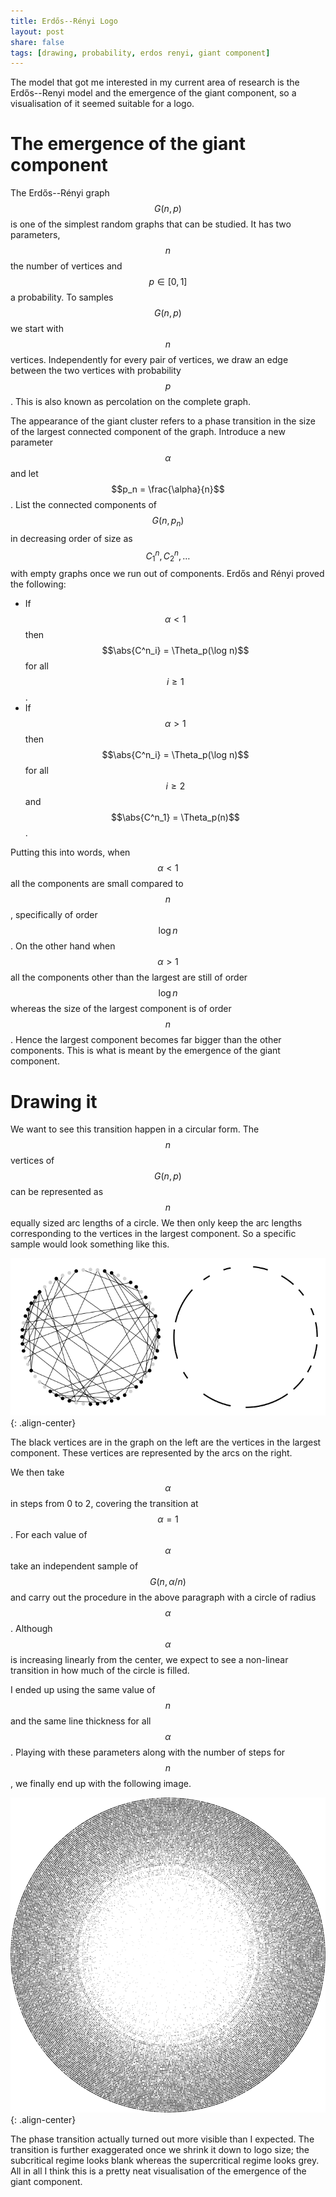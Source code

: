 ```yaml
---
title: Erdős--Rényi Logo
layout: post
share: false
tags: [drawing, probability, erdos renyi, giant component]
---
```


The model that got me interested in my current area of research is the Erdős--Renyi model and the emergence of the giant component, so a visualisation of it seemed suitable for a logo.

# The emergence of the giant component

The Erdős--Rényi graph $$G(n, p)$$ is one of the simplest random graphs that can be studied. It has two parameters, $$n$$ the number of vertices and $$p \in [0, 1]$$ a probability. To samples $$G(n, p)$$ we start with $$n$$ vertices. Independently for every pair of vertices, we draw an edge between the two vertices with probability $$p$$. This is also known as percolation on the complete graph.

The appearance of the giant cluster refers to a phase transition in the size of the largest connected component of the graph. Introduce a new parameter $$\alpha$$ and let $$p_n = \frac{\alpha}{n}$$. List the connected components of $$G(n, p_n)$$ in decreasing order of size as $$C^n_1, C^n_2, \ldots$$ with empty graphs once we run out of components. Erdős and Rényi proved the following:

- If $$\alpha < 1$$ then $$\abs{C^n_i} = \Theta_p(\log n)$$ for all $$i \geq 1$$.
- If $$\alpha > 1$$ then $$\abs{C^n_i} = \Theta_p(\log n)$$ for all $$i \geq 2$$ and $$\abs{C^n_1} = \Theta_p(n)$$.

Putting this into words, when $$\alpha < 1$$ all the components are small compared to $$n$$, specifically of order $$\log n$$. On the other hand when $$\alpha > 1$$ all the components other than the largest are still of order $$\log n$$ whereas the size of the largest component is of order $$n$$. Hence the largest component becomes far bigger than the other components. This is what is meant by the emergence of the giant component.

# Drawing it

We want to see this transition happen in a circular form. The $$n$$ vertices of $$G(n, p)$$ can be represented as $$n$$ equally sized arc lengths of a circle. We then only keep the arc lengths corresponding to the vertices in the largest component. So a specific sample would look something like this.

![single circle](/assets/images/logo_circle.png){: .align-center}

The black vertices are in the graph on the left are the vertices in the largest component. These vertices are represented by the arcs on the right.

We then take $$\alpha$$ in steps from 0 to 2, covering the transition at $$\alpha = 1$$. For each value of $$\alpha$$ take an independent sample of $$G(n, \alpha / n)$$ and carry out the procedure in the above paragraph with a circle of radius $$\alpha$$. Although $$\alpha$$ is increasing linearly from the center, we expect to see a non-linear transition in how much of the circle is filled.

I ended up using the same value of $$n$$ and the same line thickness for all $$\alpha$$. Playing with these parameters along with the number of steps for $$n$$, we finally end up with the following image.

![logo](/assets/images/logo_large.png){: .align-center}

The phase transition actually turned out more visible than I expected. The transition is further exaggerated once we shrink it down to logo size; the subcritical regime looks blank whereas the supercritical regime looks grey. All in all I think this is a pretty neat visualisation of the emergence of the giant component.